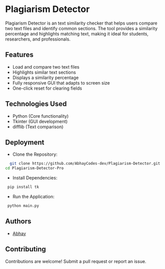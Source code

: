 
# Plagiarism Detector

Plagiarism Detector is an text similarity checker that helps users compare two text files and identify common sections. The tool provides a similarity percentage and highlights matching text, making it ideal for students, researchers, and professionals.

## Features

- Load and compare two text files
- Highlights similar text sections
- Displays a similarity percentage
- Fully responsive GUI that adapts to screen size
- One-click reset for clearing fields

## Technologies Used

- Python (Core functionality)
- Tkinter (GUI development)
- difflib (Text comparison)
## Deployment

- Clone the Repository:

```bash
  git clone https://github.com/AbhayCodes-dev/Plagiarism-Detector.git
cd Plagiarism-Detector-Pro
```

- Install Dependencies:
```bash
 pip install tk
```

- Run the Application:
```bash
 python main.py
```


## Authors

- [Abhay](https://github.com/AbhayCodes-dev)


## Contributing

Contributions are welcome! Submit a pull request or report an issue.

